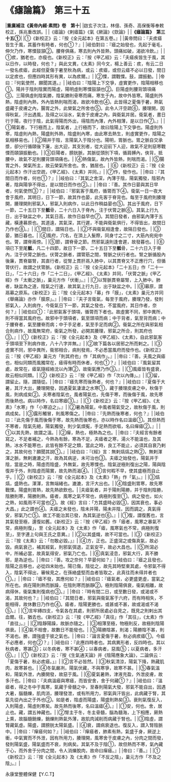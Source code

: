 # 《瘧論篇》　第三十五

|**重廣補注《黃帝內經·素問》卷　第十**|
|啟玄子次注，林億、孫奇、高保衡等奉敕校正，孫兆重改誤。|
|《瘧論》《剌瘧篇》《氣《厥論》《欬論》|
|**《瘧論篇》　第三十五①**|
|①《新校正》云：『按《全元起本》在第五卷。』|
|黃帝問曰：『夫痎瘧皆生于風，其蓄作有時者，何也①？』|
|岐伯對曰：『瘧之始發也，先起于毫毛，伸欠乃作，寒慄鼓頷②。腰脊俱痛，寒去則內外皆熱，頭痛如破，渴欲冷飲。』|
|①痎，猶老也，亦瘦也。《新校正》云：『按《甲乙經》云：「夫瘧疾皆生于風，其以日作，以時發，何也？」與此文異，《太素》同今文，楊上善云：痎，有云二日一發名痎瘧，此經但夏傷于暑至秋為病，或云：痎瘧，或但云瘧不必以日發，間日以定痎也，但應四時其形有異，以為痎爾。』|
|②慄，謂戰慄。鼓，謂振動。|
|帝曰：『何氣使然，願聞其道。』|
|岐伯曰：『陰陽上下交爭，虛實更作，陰陽相移也①。陽并于陰則陰實而陽虛，陽明虛則寒慄鼓頷也②。巨陽虛則腰背頭項痛③。三陽俱虛則陰氣勝，陰氣勝則骨寒而痛，寒生于內，故中外皆寒。陽盛則外熱，陰虛則內熱，外內皆熱則喘而渴，故欲冷飲也④。此皆得之夏傷于暑，熱氣盛藏于皮膚之內，腸胃之外，此榮氣之所舍也⑤。此令人汗空疏⑥，腠理開，因得秋氣，汗出遇風，及得之以浴水，氣舍于皮膚之內，與衛氣并居。衛氣者，晝日行于陽，夜行于陰，此氣得陽而外出，得陰而內薄，內外相薄，是以日作⑦。』|
|①陽氣者，下行極而上，陰氣者，上行極而下，故曰陰陽上下交爭也。陽虛則外寒，陰虛則內熱，陽盛則外熱，陰盛則內寒，由此寒去熱生，則虛實更作，陰陽之氣相移易也。|
|②陽并于陰，言陽氣入于陰分也。陽明，胃脈也。胃之脈自交承漿，卻分行循頤後下廉，出大迎，其支別者，從大迎前下人迎，故氣不足則惡寒戰慄而頤頷振動也。|
|③巨陽者，膀胱脈，其脈從頭別下項，循肩髆內，俠背，抵腰中，故氣不足則腰背頭項痛也。|
|④熱傷氣，故內外皆熱，則喘而渴。|
|⑤腸胃之外，榮氣所主，故云榮氣所舍也。舍，猶居也。|
|⑥《新校正》云：『按《全元起本》作汗出空疏，《甲乙經》、《太素》并同。』|
|⑦作，發作也。|
|帝曰：『其間日而作者，何也①？』|
|岐伯曰：『其氣之舍深，內薄于陰，陽氣獨發，陰邪內著，陰與陽爭不得出，是以間日而作也②。』|
|帝曰：『善。其作日晏與其日早者，何氣使然③？』|
|岐伯曰：『邪氣客于風府，循膂而下④。衛氣一日一夜大會于風府，其明日，日下一節，故其作也晏，此先客于脊背也。每至于風府則腠理開，腠理開則邪氣入，邪氣入則病作，以此日作稍益晏也⑤。其出于風府，日下一節，二十五日下至**骶**骨，二十六日入于脊內，注于伏膂之脈⑥。其氣上行九日，出于缺盆之中，其氣日高，故作日益早也⑦。其間日發者，由邪氣內薄于五藏，橫連募原也。其道遠，其氣深，其行遲，不能與衛氣俱行，不得皆出，故間日乃作也⑧。』|
|①間日，謂隔日也。|
|②不與衞氣相逢會，故隔日發也。|
|③晏，猶日暮也。|
|④風府，穴名，在頂上入髮際，同身寸之二寸，大筋內宛宛中也。膂，謂脊兩傍。|
|⑤節，謂脊骨之節。然邪氣遠則逢會遲，故發暮也。|
|⑥項已下至尾**骶**，凡二十四節，故日下一節，二十五日下至**骶**骨，二十六日入于脊內，注于伏膂之脈也。伏膂之脈者，謂膂筋之間，腎脈之伏行者也。腎之脈循股內後廉，貫脊屬腎，其直行者，從腎上貫肝鬲入肺中，以其貫脊又不正應行穴，但循膂伏行，故謂之伏膂脈。《新校正》云：『按《全元起本》「二十五日」作「二十一日」，「二十六日」作「二十二日」，《甲乙經》、《太素》并同，「伏膂之脈」《甲乙經》作「太衝之脈」，巢元方作「伏衝」。』|
|⑦以腎脈貫脊屬腎，上入肺中。肺者，缺盆為之道，陰氣之行速，故其氣上行九日，出于缺盆之中。|
|⑧募原，謂鬲募之原系。《新校正》云：『按《全元起本》「募」作「膜」，《太素》巢元方并同《舉痛論》亦作「膜原」。』|
|帝曰：『夫子言衛氣，每至于風府，腠理乃發，發則邪氣入，入則病作，今衛氣日下一節，其氣之發也，不當風府，其日作者，奈何？』|
|岐伯曰①：『此邪氣客于頭項，循膂而下者也。故虛實不同，邪中異所，則不得當其風府也。故邪中于頭項者，氣至頭項而病；中于背者，氣至背而病；中于腰脊者，氣至腰脊而病；中于手足者，氣至手足而病②。衞氣之所在與邪氣相合則病作，故風無常府，衞氣之所發，必開其腠理，邪氣之所合，則其府也③。』|
|①《新校正》云：『按《全元起本》及《甲乙經》、《太素》，自此邪氣客于頭項至下則病作故，八十八字并無。』|
|②故下篇各以居邪之所而剌之。|
|③虛實不同，邪中異所，衞邪相合，病則發焉，不必悉當風府而發作也。《新校正》云：『按《甲乙經》巢元方「則其府也」作「其病作」。』|
|帝曰：『善。夫風之與瘧也，相似同類而風獨常在，瘧得有時而休者，何也①？』|
|岐伯曰：『風氣留其處，故常在，瘧氣隨經絡沈以內薄②，故衞氣應乃作③。』|
|①風瘧皆有盛衰，故云相似同類。|
|②《新校正》云：『按《甲乙經》作「次以內傳」。』|
|③留，謂留止。隨，謂隨從。|
|帝曰：『瘧先寒而後熱者，何也？』|
|岐伯曰：『夏傷于大暑，其汗大出，腠理開發，因遇夏氣淒滄之水寒①，藏于腠理皮膚之中，秋傷于風，則病成矣②。夫寒者陰氣也，風者陽氣也，先傷于寒，而後傷于風，故先寒而後熱也。病以時作，名曰寒瘧③。』|
|①《新校正》云：『按《甲乙經》、《太素》「水寒」作「小寒迫之」。』|
|②暑為陽氣，中風者陽氣受之，故秋傷于風，則病成矣。|
|③露形觸冒，則風寒傷之。|
|帝曰：『先熱而後寒者，何也？』|
|岐伯曰：『此先傷于風而後傷于寒，故先熱而後寒也，亦以時作名曰溫瘧①。其但熱而不寒者，陰氣先絕，陽氣獨發，則少氣煩寃，手足熱而欲嘔，名曰癉瘧②。』|
|①以其先熱，故謂之溫。|
|②癉，熱也，極熱為之也。|
|帝曰：『夫經言有餘者寫之，不足者補之，今熱為有餘，寒為不足，夫瘧者之寒，湯火不能溫也，及其熱，冰水不能寒也，此皆有餘不足之類，當此之時，良工不能止，必須其自衰乃剌之，其故何也？願聞其說①。』|
|岐伯曰：『《經》言：無剌熇熇之熱②，無剌渾渾之脈，無剌漉漉之汗，故為其病逆，未可治也③。夫瘧之始發也，陽氣并于陰，當是之時，陽虛而陰盛，外無氣，故先寒慄也。陰氣逆極則復出之陽，陽與陰復并于外，則陰虛而陽實，故先熱而渴④。|
|①言何暇不早，使其盛極而自止乎。|
|②《新校正》云：『按《全元起本》及《太素》「熱」作「氣」。』|
|③熇熇，盛熱也。渾渾，言無端緒也。漉漉，言汗大出也。|
|④陰盛則胃寒，故先寒戰慄。陽盛則胃熱，故先熱欲飲也。|
|夫瘧氣者，并于陽則陽勝，并于陰則陰勝，陰勝則寒，陽勝則熱。瘧者，風寒之氣不常也，病極則復至①。病之發也，如火之熱，如風雨不可當也②。故《經》言曰：「方其盛時必毀③，因其衰也，事必大昌。」此之謂也④。夫瘧之未發也，陰未并陽，陽未并陰，因而調之，真氣得安，邪氣乃亡⑤。故工不能治其已發，為其氣逆也⑥。』|
|①復，謂復舊也，言其氣發至極，還復如舊。《新校正》云：『按《甲乙經》作「瘧者，風寒之暴氣不常，病極則復」，至《全元起本》及《太素》作「瘧，風寒氣也不常，病極則復至」，至字連上句與王氏之意異。』|
|②以其盛熾，故不可當也。|
|③《新校正》云：『按《太素》云：「勿敢必毀。」』|
|④方，正也。正盛瀉之或傷真氣，故必毀。病氣衰己，補其經氣，則邪氣弭退，正氣安平，故必大昌也。|
|⑤所瀉必中，所補必當，故真氣得安，邪氣乃亡也。|
|⑥真氣浸息，邪氣大行，真不勝邪，是為逆也。|
|帝曰：『善。攻之奈何？早晏何如？』|
|岐伯曰：『瘧之且發也，陰陽之且移也，必從四末始也。陽已傷，陰從之，故先其時堅束其處，令邪氣不得入，陰氣不得出，審候見之，在孫絡盛堅而血者皆取之，此真往而未得并者也①。』|
|帝曰：『瘧不發，其應何如？』|
|岐伯曰：『瘧氣者，必更盛更虛，當氣之所在也。病在陽則熱而脈躁，在陰則寒而脈靜②。極則陰陽俱衰，衞氣相離，故病得休，衞氣集則復病也③。』|
|帝曰：『時有間二日，或至數日發，或渴或不渴，其故何也？』|
|岐伯曰：『其間日者，邪氣與衞氣客于六府，而有時相失，不能相得，故休數日乃作也④。瘧者，陰陽更勝也，或甚或不甚，故或渴或不渴⑤。』|
|①言牢縳四支，令氣各在其處，則邪所居處必自見之，既見之則剌出其血爾。往，猶去也。《新校正》云：『按《甲乙經》「真往」作「其往」，《太素》作「直往」。』|
|②陰靜陽躁，故脈亦隨之。|
|③相薄至極，物極則反，故極則陰陽俱衰。|
|④氣不相會，故數日不能發也。|
|⑤陽勝陰甚，則渴；陽勝陰不甚，則不渴也。勝，謂強盛于彼之氣也。|
|帝曰：『論言夏傷于暑，秋必病痎瘧①。今瘧不必應者，何也②？』|
|岐伯曰：『此應四時者也。其病異形者，反四時也。其以秋病者，寒甚③；以冬病者，寒不甚④；以春病者，惡風⑤；以夏病者，多汗⑥。』|
|①《新校正》云：『按《生氣通天論》并《陰陽應象大論》，二論俱云：「夏傷于暑，秋必痎瘧。」』|
|②言不必皆然。|
|③秋氣清涼，陽氣下降，熱藏肌肉，故寒甚也。|
|④冬氣嚴冽，陽氣伏藏，不與寒爭，故寒不甚。|
|⑤春氣溫和，陽氣外泄，內腠開發，故惡于風。|
|⑥夏氣暑熱，津液充盈，外泄皮膚，故多汗也。|
|帝曰：『夫病溫瘧與寒瘧，而皆安舍，舍于何藏①？』|
|岐伯曰：『溫瘧者，得之冬中于風寒，氣藏于骨髓之中，至春則陽氣大發，邪氣不能自出，因遇大暑，腦髓爍，肌肉消，腠理發泄，或有所用力，邪氣與汗皆出，此病藏于腎，其氣先從內出之于外也②。如是者，陰虛而陽盛，陽盛則熱矣③。衰則氣復反入，入則陽虛，陽虛則寒矣。故先熱而後寒，名曰溫瘧④。』|
|①安，何也。舍，居止也。藏，謂五神藏也。|
|②腎主于冬，冬主骨髓，腦為髓海，上下相應，厥熱上熏，故腦髓銷爍，銷爍則熱氣外薄，故肌肉減削而病藏于腎也。|
|③陰虛，謂腎藏氣虛。陽盛，謂膀胱太陽氣盛。|
|④衰，謂病衰退也。復反入，謂入腎陰脈中。|
|帝曰：『癉瘧何如？』|
|岐伯曰：『癉瘧者，肺素有熱，氣盛于身，厥逆上衝，中氣實而不外泄，因有所用力，腠理開，風寒舍于皮膚之內，分肉之間而發，發則陽氣盛，陽氣盛而不衰，則病矣。其氣不及于陰①，故但熱而不寒，氣內藏于心，而外舍于分肉之間，令人消爍脫肉，故命曰癉瘧。』|
|帝曰：『善。』|
|①《新校正》云：『按《全元起本》及《太素》作「不反之陰」，巢元方作「不及之陰」。』|


永康堂整體保健【Y.C.T】


